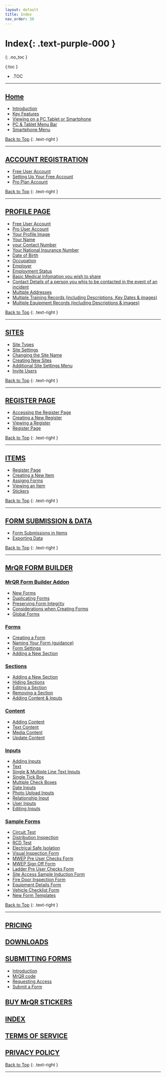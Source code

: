 ```yaml
---
layout: default
title: Index
nav_order: 30
---
```


<html>
<head>
<style>
.button {
  padding: 5px 12px;
  text-align: center;
  text-decoration: none;
  display: inline-block;
  font-size: 9px;
  margin: 4px 2px;
  cursor: pointer; }
.button1 {background-color: #555555;} /* Black */
.button2 {background-color: white;}
.button1 {color: white;}
.button2 {color: grey;}
.button1 {border: none;}
.button2 {border: 1px solid grey}
.button1 {border-radius: 5px;}
.button2 {border-radius: 5px;}
</style>
</head>
</html>

# **Index**{: .text-purple-000 }
{: .no_toc }

{:toc }
- .TOC

___

## [Home](https://docs.mrqr.me/)

* [Introduction](https://docs.mrqr.me/#introduction)
* [Key Features](https://docs.mrqr.me/#key-features)
* [Viewing on a PC,Tablet or Smartphone](https://docs.mrqr.me/#viewing-on-a-pctablet-or-smartphone)
* [PC & Tablet Menu Bar](https://docs.mrqr.me/#pc--tablet-menu-bar)
* [Smartphone Menu](https://docs.mrqr.me/#smartphone-menu)

[Back to Top](https://docs.mrqr.me/Content/)
{: .text-right }
___

##  [ACCOUNT REGISTRATION](https://docs.mrqr.me/registration/)

* [Free User Account](https://docs.mrqr.me/registration/#free-user-account)
* [Setting Up Your Free Account](https://docs.mrqr.me/registration/#setting-up-your-free-account)
* [Pro Plan Account](https://docs.mrqr.me/registration/#pro-plan-account)

[Back to Top](https://docs.mrqr.me/Content/)
{: .text-right }
___

## [PROFILE PAGE](https://docs.mrqr.me/profile/)

* [Free User Account](https://docs.mrqr.me/profile/#free-user-account)
* [Pro User Account](https://docs.mrqr.me/profile/#pro-user-account)
* [Your Profile Image](https://docs.mrqr.me/profile/#your-profile-image)
* [Your Name](https://docs.mrqr.me/profile/#your-name)
* [your Contact Number](https://docs.mrqr.me/profile/#your-contact-number)
* [Your National Insurance Number](https://docs.mrqr.me/profile/#your-national-insurance-number)
* [Date of Birth](https://docs.mrqr.me/profile/#date-of-birth)
* [Occupation](https://docs.mrqr.me/profile/#occupation)
* [Employer](https://docs.mrqr.me/profile/#employer)
* [Employment Status](https://docs.mrqr.me/profile/#employment-status)
* [Basic Medical Infomation you wish to share](https://docs.mrqr.me/profile/#basic-medical-infomation-you-wish-to-share)
* [Contact Details of a person you whis to be contacted in the event of an incident](https://docs.mrqr.me/profile/#contact-details-of-a-person-you-whis-to-be-contacted-in-the-event-of-an-incident)
* [Multiple Addresses](https://docs.mrqr.me/profile/#multiple-addresses)
* [Multiple Training Records (including Descriptions, Key Dates & images)](https://docs.mrqr.me/profile/#multiple-training-records-including-descriptions-key-dates--images)
* [Multiple Equipment Records (including Descriptions & images)](https://docs.mrqr.me/profile/#multiple-equipment-records-including-descriptions--images)

[Back to Top](https://docs.mrqr.me/Content/)
{: .text-right }
___

## [SITES](https://docs.mrqr.me/sites/) 

* [Site Types](https://docs.mrqr.me/sites/#site-types)
* [Site Settings](https://docs.mrqr.me/sites/#site-settings)
* [Changing the Site Name](https://docs.mrqr.me/sites/#changing-the-site-name)
* [Creating New Sites](https://docs.mrqr.me/sites/#creating-new-sites)
* [Additional Site Settings Menu](https://docs.mrqr.me/sites/#additional-site-settings-menu)
* [Invite Users](https://docs.mrqr.me/sites/#invite-users)

[Back to Top](https://docs.mrqr.me/Content/)
{: .text-right }
___

## [REGISTER PAGE](https://docs.mrqr.me/registers/)

* [Accessing the Register Page](https://docs.mrqr.me/registers/#accessing-the-register-page)
* [Creating a New Register](https://docs.mrqr.me/registers/#creating-a-new-register)
* [Viewing a Register](https://docs.mrqr.me/registers/#viewing-a-register)
* [Register Page](https://docs.mrqr.me/registers/#register-page-1)

[Back to Top](https://docs.mrqr.me/Content/)
{: .text-right }
___

## [ITEMS](https://docs.mrqr.me/assets/)

* [Register Page](https://docs.mrqr.me/assets/#register-page)
* [Creating a New Item](https://docs.mrqr.me/assets/#creating-a-new-item)
* [Assigng Forms](https://docs.mrqr.me/assets/#assigng-forms)
* [Viewing an Item](https://docs.mrqr.me/assets/#viewing-an-item)
* [Stickers](https://docs.mrqr.me/assets/#stickers)

[Back to Top](https://docs.mrqr.me/Content/)
{: .text-right }
___

## [FORM SUBMISSION & DATA](https://docs.mrqr.me/Submission/)

* [Form Submissions in Items](https://docs.mrqr.me/Submission/#form-submissions-in-items)
* [Exporting Data](https://docs.mrqr.me/Submission/#exporting-data)

[Back to Top](https://docs.mrqr.me/Content/)
{: .text-right }
___

## [MrQR FORM BUILDER](https://docs.mrqr.me/docs/FormBuilder)

### [MrQR Form Builder Addon](https://docs.mrqr.me/docs/FormBuilder)
* [New Forms](https://docs.mrqr.me/docs/FormBuilder#new-forms)
* [Duplicating Forms](https://docs.mrqr.me/docs/FormBuilder#duplicating-forms)
* [Preserving Form Integrity](https://docs.mrqr.me/docs/FormBuilder#preserving-form-integrity)
* [Considerations when Creating Forms](https://docs.mrqr.me/docs/FormBuilder#considerations-when-creating-forms)
* [Global Forms](https://docs.mrqr.me/docs/FormBuilder#global-forms)

### [Forms](https://docs.mrqr.me/FormBuilder/Create/)
* [Creating a Form](https://docs.mrqr.me/FormBuilder/Create/#creating-a-form)
* [Naming Your Form (guidance)](https://docs.mrqr.me/FormBuilder/Create/#naming-your-form-guidance)
* [Form Settings](https://docs.mrqr.me/FormBuilder/Create/#form-settings)
* [Adding a New Section](https://docs.mrqr.me/FormBuilder/Create/#adding-a-new-section)

### [Sections](https://docs.mrqr.me/FormBuilder/Section/)
* [Adding a New Section](https://docs.mrqr.me/FormBuilder/Section/#adding-a-new-section)
* [Hiding Sections](https://docs.mrqr.me/FormBuilder/Section/#hiding-sections)
* [Editing a Section](https://docs.mrqr.me/FormBuilder/Section/#editing-a-section)
* [Removing a Section](https://docs.mrqr.me/FormBuilder/Section/#removing-a-section)
* [Adding Content & Inputs](https://docs.mrqr.me/FormBuilder/Section/#adding-content--inputs)

### [Content](https://docs.mrqr.me/FormBuilder/Content/)
* [Adding Content](https://docs.mrqr.me/FormBuilder/Content/#adding-content)
* [Text Content](https://docs.mrqr.me/FormBuilder/Content/#text-content)
* [Media Content](https://docs.mrqr.me/FormBuilder/Content/#media-content)
* [Update Content](https://docs.mrqr.me/FormBuilder/Content/#update-content)
  
### [Inputs](https://docs.mrqr.me/FormBuilder/Data_Inputs/)
* [Adding Inputs](https://docs.mrqr.me/FormBuilder/Data_Inputs/#adding-inputs)
* [Text](https://docs.mrqr.me/FormBuilder/Data_Inputs/#text)
* [Single & Multiple Line Text Inputs](https://docs.mrqr.me/FormBuilder/Data_Inputs/#single--multiple-line-text-inputs)
* [Single Tick Box](https://docs.mrqr.me/FormBuilder/Data_Inputs/#single-tick-box)
* [Multiple Check Boxes](https://docs.mrqr.me/FormBuilder/Data_Inputs/#multiple-check-boxes)
* [Date Inputs](https://docs.mrqr.me/FormBuilder/Data_Inputs/#date-inputs)
* [Photo Upload Inputs](https://docs.mrqr.me/FormBuilder/Data_Inputs/#photo-upload-inputs)
* [Relationship Input](https://docs.mrqr.me/FormBuilder/Data_Inputs/#relationship-input)
* [User Inputs](https://docs.mrqr.me/FormBuilder/Data_Inputs/#user-inputs)
* [Editing Inputs](https://docs.mrqr.me/FormBuilder/Data_Inputs/#editing-inputs)

### [Sample Forms](https://docs.mrqr.me/FormBuilder/SampleForms/)
* [Circuit Test](https://docs.mrqr.me/FormBuilder/SampleForms/#circuit-test)
* [Distribution Inspection](https://docs.mrqr.me/FormBuilder/SampleForms/#distribution-inspection)
* [RCD Test](https://docs.mrqr.me/FormBuilder/SampleForms/#rcd-test)
* [Electrical Safe Isolation](https://docs.mrqr.me/FormBuilder/SampleForms/#electrical--safe-isolation)
* [Visual Inspection Form](https://docs.mrqr.me/FormBuilder/SampleForms/#visual-inspection-form)
* [MWEP Pre User Checks Form](https://docs.mrqr.me/FormBuilder/SampleForms/#mwep-pre-user-checks-form)
* [MWEP Sign Off Form](https://docs.mrqr.me/FormBuilder/SampleForms/#mwep-sign-off-form)
* [Ladder Pre User Checks Form](https://docs.mrqr.me/FormBuilder/SampleForms/#ladder-pre-user-checks-form)
* [Site Access Sample Induction Form](https://docs.mrqr.me/FormBuilder/SampleForms/#site-access--sample-induction-form)
* [Fire Door Inspection Form](https://docs.mrqr.me/FormBuilder/SampleForms/#fire-door-inspection-form)
* [Equipment Details Form](https://docs.mrqr.me/FormBuilder/SampleForms/#equipment-details-form)
* [Vehicle Checklist Form](https://docs.mrqr.me/FormBuilder/SampleForms/#vehicle-checklist-form)
* [New Form Templates](https://docs.mrqr.me/FormBuilder/SampleForms/#new-form-templates)

[Back to Top](https://docs.mrqr.me/Content/)
{: .text-right }
___

## [PRICING](https://docs.mrqr.me/Pricing/)

## [DOWNLOADS](https://docs.mrqr.me/Downloads/)

## [SUBMITTING FORMS](https://docs.mrqr.me/Form_Submitting/)
* [Introduction](https://docs.mrqr.me/Form_Submitting/#introduction)
* [MrQR code](https://docs.mrqr.me/Form_Submitting/#mrqr-code)
* [Requesting Access](https://docs.mrqr.me/Form_Submitting/#requesting-access)
* [Submit a Form](https://docs.mrqr.me/Form_Submitting/#submit-a-form)

## [BUY MrQR STICKERS](https://docs.mrqr.me/Buy%20stickers/)

## [INDEX](https://docs.mrqr.me/Content/)

## [TERMS OF SERVICE](https://mrqr.me/terms-of-service)

## [PRIVACY POLICY](https://mrqr.me/privacy-policy)

[Back to Top](https://docs.mrqr.me/Content/)
{: .text-right }
___



